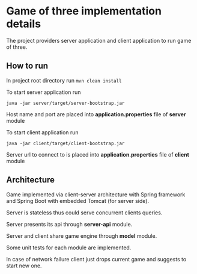 # Game of three implementation details

The project providers server application and client application to run game of three.

## How to run

In project root directory run `mvn clean install`<br>

To start server application run 
```
java -jar server/target/server-bootstrap.jar
```
Host name and port are placed into **application.properties** 
file of **server** module

To start client application run 
```
java -jar client/target/client-bootstrap.jar
```
Server url to connect to is placed into **application.properties** 
file of **client** module

## Architecture

Game implemented via client-server architecture with Spring framework 
and Spring Boot with embedded Tomcat (for server side).

Server is stateless thus could serve concurrent clients queries.

Server presents its api through **server-api** module.

Server and client share game engine through **model** module.

Some unit tests for each module are implemented.

In case of network failure client just drops current game and 
suggests to start new one.

  